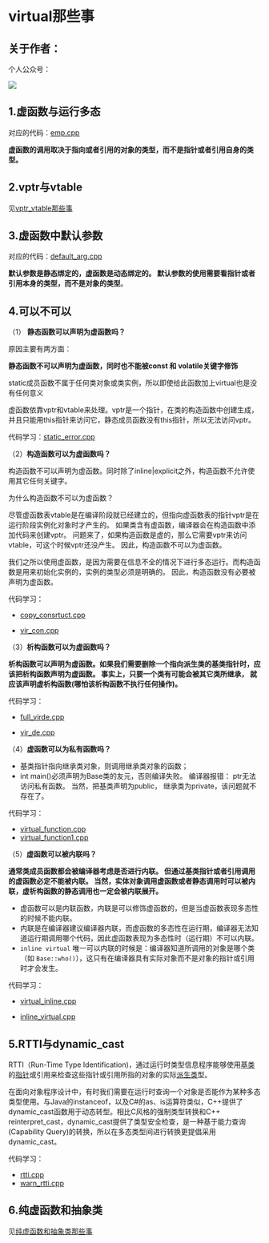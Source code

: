 # virtual那些事

## 关于作者：

个人公众号：

![](../img/wechat.jpg)

## 1.虚函数与运行多态

对应的代码：[emp.cpp](./set1/emp.cpp)

**虚函数的调用取决于指向或者引用的对象的类型，而不是指针或者引用自身的类型。**

## 2.vptr与vtable

见[vptr_vtable那些事](../vptr_vtable)

## 3.虚函数中默认参数

对应的代码：[default_arg.cpp](./set2/default_arg.cpp)

**默认参数是静态绑定的，虚函数是动态绑定的。 默认参数的使用需要看指针或者引用本身的类型，而不是对象的类型**。

## 4.可以不可以

（1） **静态函数可以声明为虚函数吗？**

原因主要有两方面：

**静态函数不可以声明为虚函数，同时也不能被const 和 volatile关键字修饰**

static成员函数不属于任何类对象或类实例，所以即使给此函数加上virtual也是没有任何意义

虚函数依靠vptr和vtable来处理。vptr是一个指针，在类的构造函数中创建生成，并且只能用this指针来访问它，静态成员函数没有this指针，所以无法访问vptr。

代码学习：[static_error.cpp  ](./set3/static_error.cpp  )

（2）**构造函数可以为虚函数吗？**

构造函数不可以声明为虚函数。同时除了inline|explicit之外，构造函数不允许使用其它任何关键字。

为什么构造函数不可以为虚函数？

尽管虚函数表vtable是在编译阶段就已经建立的，但指向虚函数表的指针vptr是在运行阶段实例化对象时才产生的。 如果类含有虚函数，编译器会在构造函数中添加代码来创建vptr。 问题来了，如果构造函数是虚的，那么它需要vptr来访问vtable，可这个时候vptr还没产生。 因此，构造函数不可以为虚函数。

我们之所以使用虚函数，是因为需要在信息不全的情况下进行多态运行。而构造函数是用来初始化实例的，实例的类型必须是明确的。 因此，构造函数没有必要被声明为虚函数。

代码学习：

- [copy_consrtuct.cpp](./set3/copy_consrtuct.cpp) 

- [vir_con.cpp](./set3/vir_con.cpp) 

（3）**析构函数可以为虚函数吗？**

**析构函数可以声明为虚函数。如果我们需要删除一个指向派生类的基类指针时，应该把析构函数声明为虚函数。 事实上，只要一个类有可能会被其它类所继承， 就应该声明虚析构函数(哪怕该析构函数不执行任何操作)。**

代码学习：

- [full_virde.cpp](./set3/full_virde.cpp)

- [vir_de.cpp ](./set3/vir_de.cpp)      

（4）**虚函数可以为私有函数吗？**

- 基类指针指向继承类对象，则调用继承类对象的函数；
- int main()必须声明为Base类的友元，否则编译失败。 编译器报错： ptr无法访问私有函数。 当然，把基类声明为public， 继承类为private，该问题就不存在了。

代码学习：

- [virtual_function.cpp](./set3/virtual_function.cpp)
- [virtual_function1.cpp](./set3/virtual_function1.cpp)

（5）**虚函数可以被内联吗？**

**通常类成员函数都会被编译器考虑是否进行内联。 但通过基类指针或者引用调用的虚函数必定不能被内联。 当然，实体对象调用虚函数或者静态调用时可以被内联，虚析构函数的静态调用也一定会被内联展开。**

- 虚函数可以是内联函数，内联是可以修饰虚函数的，但是当虚函数表现多态性的时候不能内联。
- 内联是在编译器建议编译器内联，而虚函数的多态性在运行期，编译器无法知道运行期调用哪个代码，因此虚函数表现为多态性时（运行期）不可以内联。
- `inline virtual` 唯一可以内联的时候是：编译器知道所调用的对象是哪个类（如 `Base::who()`），这只有在编译器具有实际对象而不是对象的指针或引用时才会发生。

代码学习：

- [virtual_inline.cpp](./set3/virtual_inline.cpp)

- [inline_virtual.cpp](./set3/inline_virtual.cpp)

## 5.RTTI与dynamic_cast

RTTI（Run-Time Type Identification)，通过运行时类型信息程序能够使用[基类](https://baike.baidu.com/item/%E5%9F%BA%E7%B1%BB/9589663)的[指针](https://baike.baidu.com/item/%E6%8C%87%E9%92%88/2878304)或引用来检查这些指针或引用所指的对象的实际[派生类](https://baike.baidu.com/item/%E6%B4%BE%E7%94%9F%E7%B1%BB)型。

在面向对象程序设计中，有时我们需要在运行时查询一个对象是否能作为某种多态类型使用。与Java的instanceof，以及C#的as、is运算符类似，C++提供了dynamic_cast函数用于动态转型。相比C风格的强制类型转换和C++ reinterpret_cast，dynamic_cast提供了类型安全检查，是一种基于能力查询(Capability Query)的转换，所以在多态类型间进行转换更提倡采用dynamic_cast。

代码学习：

- [rtti.cpp](./set4/rtti.cpp)
- [warn_rtti.cpp](./set4/warn_rtti.cpp)

## 6.纯虚函数和抽象类

见[纯虚函数和抽象类那些事](../abstract)
